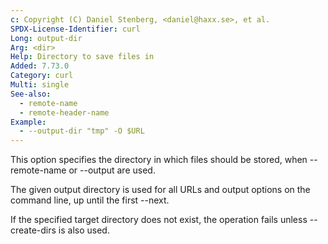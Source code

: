 ```yaml
---
c: Copyright (C) Daniel Stenberg, <daniel@haxx.se>, et al.
SPDX-License-Identifier: curl
Long: output-dir
Arg: <dir>
Help: Directory to save files in
Added: 7.73.0
Category: curl
Multi: single
See-also:
  - remote-name
  - remote-header-name
Example:
  - --output-dir "tmp" -O $URL
---
```


This option specifies the directory in which files should be stored, when
--remote-name or --output are used.

The given output directory is used for all URLs and output options on the
command line, up until the first --next.

If the specified target directory does not exist, the operation fails unless
--create-dirs is also used.
